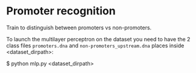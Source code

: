 # Promoter recognition

Train to distinguish between promoters vs non-promoters.

To launch the multilayer perceptron on the dataset you need to have the 2 class files `promoters.dna` and `non-promoters_upstream.dna` places inside <dataset_dirpath>:

$ python mlp.py <dataset_dirpath>
